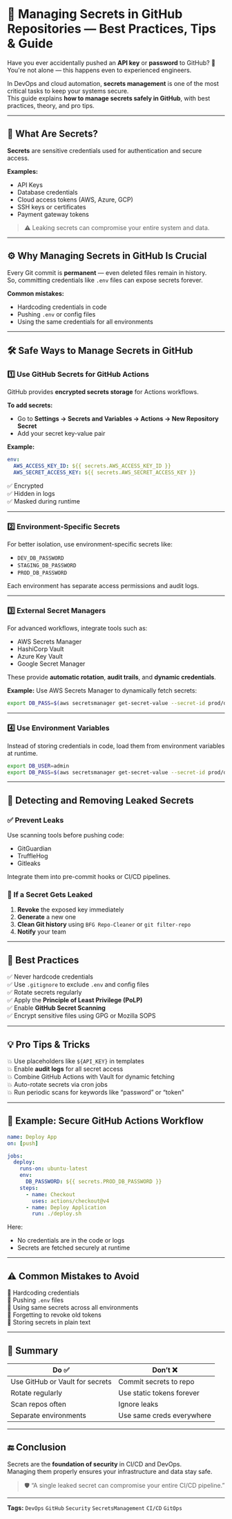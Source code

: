 # 🔐 Managing Secrets in GitHub Repositories — Best Practices, Tips & Guide

Have you ever accidentally pushed an **API key** or **password** to GitHub? 😬  
You're not alone — this happens even to experienced engineers.

In DevOps and cloud automation, **secrets management** is one of the most critical tasks to keep your systems secure.  
This guide explains **how to manage secrets safely in GitHub**, with best practices, theory, and pro tips.

---

## 🧠 What Are Secrets?

**Secrets** are sensitive credentials used for authentication and secure access.

**Examples:**
- API Keys
- Database credentials
- Cloud access tokens (AWS, Azure, GCP)
- SSH keys or certificates
- Payment gateway tokens

> ⚠️ Leaking secrets can compromise your entire system and data.

---

## ⚙️ Why Managing Secrets in GitHub Is Crucial

Every Git commit is **permanent** — even deleted files remain in history.  
So, committing credentials like `.env` files can expose secrets forever.

**Common mistakes:**
- Hardcoding credentials in code
- Pushing `.env` or config files
- Using the same credentials for all environments

---

## 🛠 Safe Ways to Manage Secrets in GitHub

### 1️⃣ Use GitHub Secrets for GitHub Actions

GitHub provides **encrypted secrets storage** for Actions workflows.

**To add secrets:**
- Go to **Settings → Secrets and Variables → Actions → New Repository Secret**
- Add your secret key-value pair

**Example:**
```yaml
env:
  AWS_ACCESS_KEY_ID: ${{ secrets.AWS_ACCESS_KEY_ID }}
  AWS_SECRET_ACCESS_KEY: ${{ secrets.AWS_SECRET_ACCESS_KEY }}
```

✅ Encrypted  
✅ Hidden in logs  
✅ Masked during runtime

---

### 2️⃣ Environment-Specific Secrets

For better isolation, use environment-specific secrets like:
- `DEV_DB_PASSWORD`
- `STAGING_DB_PASSWORD`
- `PROD_DB_PASSWORD`

Each environment has separate access permissions and audit logs.

---

### 3️⃣ External Secret Managers

For advanced workflows, integrate tools such as:
- AWS Secrets Manager  
- HashiCorp Vault  
- Azure Key Vault  
- Google Secret Manager  

These provide **automatic rotation**, **audit trails**, and **dynamic credentials**.

**Example:**
Use AWS Secrets Manager to dynamically fetch secrets:
```bash
export DB_PASS=$(aws secretsmanager get-secret-value --secret-id prod/dbpass)
```

---

### 4️⃣ Use Environment Variables

Instead of storing credentials in code, load them from environment variables at runtime.

```bash
export DB_USER=admin
export DB_PASS=$(aws secretsmanager get-secret-value --secret-id prod/dbpass)
```

---

## 🧹 Detecting and Removing Leaked Secrets

### ✅ Prevent Leaks
Use scanning tools before pushing code:
- GitGuardian  
- TruffleHog  
- Gitleaks  

Integrate them into pre-commit hooks or CI/CD pipelines.

### 🚨 If a Secret Gets Leaked
1. **Revoke** the exposed key immediately  
2. **Generate** a new one  
3. **Clean Git history** using `BFG Repo-Cleaner` or `git filter-repo`  
4. **Notify** your team

---

## 🧠 Best Practices

✅ Never hardcode credentials  
✅ Use `.gitignore` to exclude `.env` and config files  
✅ Rotate secrets regularly  
✅ Apply the **Principle of Least Privilege (PoLP)**  
✅ Enable **GitHub Secret Scanning**  
✅ Encrypt sensitive files using GPG or Mozilla SOPS  

---

## 💡 Pro Tips & Tricks

💥 Use placeholders like `${API_KEY}` in templates  
💥 Enable **audit logs** for all secret access  
💥 Combine GitHub Actions with Vault for dynamic fetching  
💥 Auto-rotate secrets via cron jobs  
💥 Run periodic scans for keywords like “password” or “token”  

---

## 🧩 Example: Secure GitHub Actions Workflow

```yaml
name: Deploy App
on: [push]

jobs:
  deploy:
    runs-on: ubuntu-latest
    env:
      DB_PASSWORD: ${{ secrets.PROD_DB_PASSWORD }}
    steps:
      - name: Checkout
        uses: actions/checkout@v4
      - name: Deploy Application
        run: ./deploy.sh
```

Here:
- No credentials are in the code or logs  
- Secrets are fetched securely at runtime

---

## ⚠️ Common Mistakes to Avoid

🚫 Hardcoding credentials  
🚫 Pushing `.env` files  
🚫 Using same secrets across all environments  
🚫 Forgetting to revoke old tokens  
🚫 Storing secrets in plain text

---

## 🧩 Summary

| Do ✅ | Don’t ❌ |
|------|-----------|
| Use GitHub or Vault for secrets | Commit secrets to repo |
| Rotate regularly | Use static tokens forever |
| Scan repos often | Ignore leaks |
| Separate environments | Use same creds everywhere |

---

## 🔚 Conclusion

Secrets are the **foundation of security** in CI/CD and DevOps.  
Managing them properly ensures your infrastructure and data stay safe.

> 🛡 “A single leaked secret can compromise your entire CI/CD pipeline.”

---

**Tags:** `DevOps` `GitHub` `Security` `SecretsManagement` `CI/CD` `GitOps`
